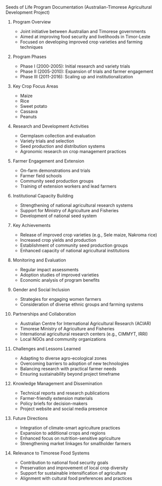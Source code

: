 Seeds of Life Program Documentation (Australian-Timorese Agricultural Development Project)

1. Program Overview
   - Joint initiative between Australian and Timorese governments
   - Aimed at improving food security and livelihoods in Timor-Leste
   - Focused on developing improved crop varieties and farming techniques

2. Program Phases
   - Phase I (2000-2005): Initial research and variety trials
   - Phase II (2005-2010): Expansion of trials and farmer engagement
   - Phase III (2011-2016): Scaling up and institutionalization

3. Key Crop Focus Areas
   - Maize
   - Rice
   - Sweet potato
   - Cassava
   - Peanuts

4. Research and Development Activities
   - Germplasm collection and evaluation
   - Variety trials and selection
   - Seed production and distribution systems
   - Agronomic research on crop management practices

5. Farmer Engagement and Extension
   - On-farm demonstrations and trials
   - Farmer field schools
   - Community seed production groups
   - Training of extension workers and lead farmers

6. Institutional Capacity Building
   - Strengthening of national agricultural research systems
   - Support for Ministry of Agriculture and Fisheries
   - Development of national seed system

7. Key Achievements
   - Release of improved crop varieties (e.g., Sele maize, Nakroma rice)
   - Increased crop yields and production
   - Establishment of community seed production groups
   - Enhanced capacity of national agricultural institutions

8. Monitoring and Evaluation
   - Regular impact assessments
   - Adoption studies of improved varieties
   - Economic analysis of program benefits

9. Gender and Social Inclusion
   - Strategies for engaging women farmers
   - Consideration of diverse ethnic groups and farming systems

10. Partnerships and Collaboration
    - Australian Centre for International Agricultural Research (ACIAR)
    - Timorese Ministry of Agriculture and Fisheries
    - International agricultural research centers (e.g., CIMMYT, IRRI)
    - Local NGOs and community organizations

11. Challenges and Lessons Learned
    - Adapting to diverse agro-ecological zones
    - Overcoming barriers to adoption of new technologies
    - Balancing research with practical farmer needs
    - Ensuring sustainability beyond project timeframe

12. Knowledge Management and Dissemination
    - Technical reports and research publications
    - Farmer-friendly extension materials
    - Policy briefs for decision-makers
    - Project website and social media presence

13. Future Directions
    - Integration of climate-smart agriculture practices
    - Expansion to additional crops and regions
    - Enhanced focus on nutrition-sensitive agriculture
    - Strengthening market linkages for smallholder farmers

14. Relevance to Timorese Food Systems
    - Contribution to national food security goals
    - Preservation and improvement of local crop diversity
    - Support for sustainable intensification of agriculture
    - Alignment with cultural food preferences and practices